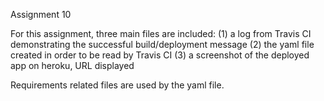 Assignment 10 

For this assignment, three main files are included:
  (1) a log from Travis CI demonstrating the successful build/deployment message
  (2) the yaml file created in order to be read by Travis CI 
  (3) a screenshot of the deployed app on heroku, URL displayed

Requirements related files are used by the yaml file. 
  
